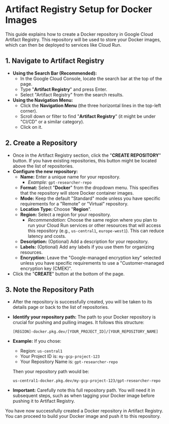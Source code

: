 # Artifact Registry Setup for Docker Images

This guide explains how to create a Docker repository in Google Cloud Artifact Registry. This repository will be used to store your Docker images, which can then be deployed to services like Cloud Run.

## 1. Navigate to Artifact Registry

*   **Using the Search Bar (Recommended):**
    *   In the Google Cloud Console, locate the search bar at the top of the page.
    *   Type "**Artifact Registry**" and press Enter.
    *   Select "Artifact Registry" from the search results.
*   **Using the Navigation Menu:**
    *   Click the **Navigation Menu** (the three horizontal lines in the top-left corner).
    *   Scroll down or filter to find "**Artifact Registry**" (it might be under "CI/CD" or a similar category).
    *   Click on it.

## 2. Create a Repository

*   Once in the Artifact Registry section, click the "**CREATE REPOSITORY**" button. If you have existing repositories, this button might be located above the list of repositories.
*   **Configure the new repository:**
    *   **Name:** Enter a unique name for your repository.
        *   *Example:* `gpt-researcher-repo`
    *   **Format:** Select "**Docker**" from the dropdown menu. This specifies that the repository will store Docker container images.
    *   **Mode:** Keep the default "Standard" mode unless you have specific requirements for a "Remote" or "Virtual" repository.
    *   **Location Type:** Choose "**Region**".
    *   **Region:** Select a region for your repository.
        *   *Recommendation:* Choose the same region where you plan to run your Cloud Run services or other resources that will access this repository (e.g., `us-central1`, `europe-west1`). This can reduce latency and costs.
    *   **Description:** (Optional) Add a description for your repository.
    *   **Labels:** (Optional) Add any labels if you use them for organizing resources.
    *   **Encryption:** Leave the "Google-managed encryption key" selected unless you have specific requirements to use a "Customer-managed encryption key (CMEK)".
*   Click the "**CREATE**" button at the bottom of the page.

## 3. Note the Repository Path

*   After the repository is successfully created, you will be taken to its details page or back to the list of repositories.
*   **Identify your repository path:** The path to your Docker repository is crucial for pushing and pulling images. It follows this structure:

    `[REGION]-docker.pkg.dev/[YOUR_PROJECT_ID]/[YOUR_REPOSITORY_NAME]`

*   **Example:** If you chose:
    *   Region: `us-central1`
    *   Your Project ID is: `my-gcp-project-123`
    *   Your Repository Name is: `gpt-researcher-repo`

    Then your repository path would be:

    `us-central1-docker.pkg.dev/my-gcp-project-123/gpt-researcher-repo`

*   **Important:** Carefully note this full repository path. You will need it in subsequent steps, such as when tagging your Docker image before pushing it to Artifact Registry.

You have now successfully created a Docker repository in Artifact Registry. You can proceed to build your Docker image and push it to this repository.
